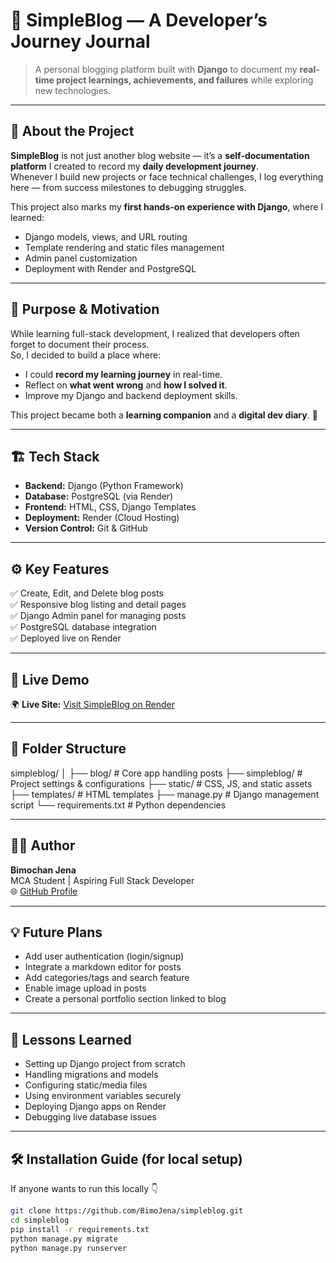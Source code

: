 # 📝 SimpleBlog — A Developer’s Journey Journal

> A personal blogging platform built with **Django** to document my **real-time project learnings, achievements, and failures** while exploring new technologies.

---

## 🚀 About the Project

**SimpleBlog** is not just another blog website — it’s a **self-documentation platform** I created to record my **daily development journey**.  
Whenever I build new projects or face technical challenges, I log everything here — from success milestones to debugging struggles.  

This project also marks my **first hands-on experience with Django**, where I learned:
- Django models, views, and URL routing  
- Template rendering and static files management  
- Admin panel customization  
- Deployment with Render and PostgreSQL  

---

## 🎯 Purpose & Motivation

While learning full-stack development, I realized that developers often forget to document their process.  
So, I decided to build a place where:
- I could **record my learning journey** in real-time.  
- Reflect on **what went wrong** and **how I solved it**.  
- Improve my Django and backend deployment skills.

This project became both a **learning companion** and a **digital dev diary**. 🧠

---

## 🏗️ Tech Stack

- **Backend:** Django (Python Framework)  
- **Database:** PostgreSQL (via Render)  
- **Frontend:** HTML, CSS, Django Templates  
- **Deployment:** Render (Cloud Hosting)  
- **Version Control:** Git & GitHub  

---

## ⚙️ Key Features

✅ Create, Edit, and Delete blog posts  
✅ Responsive blog listing and detail pages  
✅ Django Admin panel for managing posts  
✅ PostgreSQL database integration  
✅ Deployed live on Render  

---

## 🔗 Live Demo

🌍 **Live Site:** [Visit SimpleBlog on Render](https://simpleblog-2.onrender.com/)  

---

## 🧩 Folder Structure

simpleblog/
│
├── blog/ # Core app handling posts
├── simpleblog/ # Project settings & configurations
├── static/ # CSS, JS, and static assets
├── templates/ # HTML templates
├── manage.py # Django management script
└── requirements.txt # Python dependencies


---

## 👨‍💻 Author

**Bimochan Jena**  
MCA Student | Aspiring Full Stack Developer  
🌐 [GitHub Profile](https://github.com/BimoJena)

---

## 💡 Future Plans

- Add user authentication (login/signup)  
- Integrate a markdown editor for posts  
- Add categories/tags and search feature  
- Enable image upload in posts  
- Create a personal portfolio section linked to blog

---

## 🧠 Lessons Learned

- Setting up Django project from scratch  
- Handling migrations and models  
- Configuring static/media files  
- Using environment variables securely  
- Deploying Django apps on Render  
- Debugging live database issues

---

## 🛠️ Installation Guide (for local setup)

If anyone wants to run this locally 👇

```bash
git clone https://github.com/BimoJena/simpleblog.git
cd simpleblog
pip install -r requirements.txt
python manage.py migrate
python manage.py runserver

